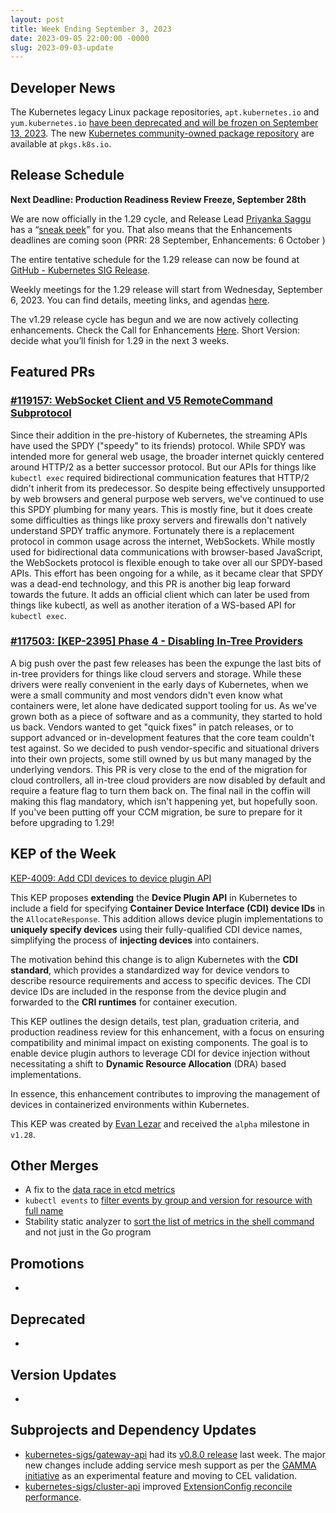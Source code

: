 ```yaml
---
layout: post
title: Week Ending September 3, 2023
date: 2023-09-05 22:00:00 -0000
slug: 2023-09-03-update
---
```


## Developer News

The Kubernetes legacy Linux package repositories, `apt.kubernetes.io` and `yum.kubernetes.io` [have been deprecated and will be frozen on September 13, 2023](https://kubernetes.io/blog/2023/08/31/legacy-package-repository-deprecation/). The new [Kubernetes community-owned package repository](https://kubernetes.io/blog/2023/08/15/pkgs-k8s-io-introduction/) are available at `pkgs.k8s.io`.


## Release Schedule

**Next Deadline: Production Readiness Review Freeze, September 28th**

We are now officially in the 1.29 cycle, and Release Lead [Priyanka Saggu](https://github.com/Priyankasaggu11929) has a “[sneak peek](https://groups.google.com/a/kubernetes.io/g/dev/c/TDwmYLxzzL8)” for you. That also means that the Enhancements deadlines are coming soon (PRR: 28 September, Enhancements: 6 October )

The entire tentative schedule for the 1.29 release can now be found at [GitHub - Kubernetes SIG Release](https://github.com/kubernetes/sig-release/tree/master/releases/release-1.29).

Weekly meetings for the 1.29 release will start from Wednesday, September 6, 2023. You can find details, meeting links, and agendas [here](https://bit.ly/k8s-release-cal).

The v1.29 release cycle has begun and we are now actively collecting enhancements. Check the Call for Enhancements [Here](https://groups.google.com/a/kubernetes.io/g/dev/c/MZcoJX6rrm4/m/7JsPvXtcAwAJ).
Short Version: decide what you’ll finish for 1.29 in the next 3 weeks.

## Featured PRs

### [#119157: WebSocket Client and V5 RemoteCommand Subprotocol](https://github.com/kubernetes/kubernetes/pull/119157)

Since their addition in the pre-history of Kubernetes, the streaming APIs have used the SPDY ("speedy" to its friends) protocol. While SPDY was intended more for general web usage, the broader internet quickly centered around HTTP/2 as a better successor protocol. But our APIs for things like `kubectl exec` required bidirectional communication features that HTTP/2 didn't inherit from its predecessor. So despite being effectively unsupported by web browsers and general purpose web servers, we've continued to use this SPDY plumbing for many years. This is mostly fine, but it does create some difficulties as things like proxy servers and firewalls don't natively understand SPDY traffic anymore. Fortunately there is a replacement protocol in common usage across the internet, WebSockets. While mostly used for bidirectional data communications with browser-based JavaScript, the WebSockets protocol is flexible enough to take over all our SPDY-based APIs. This effort has been ongoing for a while, as it became clear that SPDY was a dead-end technology, and this PR is another big leap forward towards the future. It adds an official client which can later be used from things like kubectl, as well as another iteration of a WS-based API for `kubectl exec`.

### [#117503: [KEP-2395] Phase 4 - Disabling In-Tree Providers](https://github.com/kubernetes/kubernetes/pull/117503)

A big push over the past few releases has been the expunge the last bits of in-tree providers for things like cloud servers and storage. While these drivers were really convenient in the early days of Kubernetes, when we were a small community and most vendors didn't even know what containers were, let alone have dedicated support tooling for us. As we've grown both as a piece of software and as a community, they started to hold us back. Vendors wanted to get "quick fixes" in patch releases, or to support advanced or in-development features that the core team couldn't test against. So we decided to push vendor-specific and situational drivers into their own projects, some still owned by us but many managed by the underlying vendors. This PR is very close to the end of the migration for cloud controllers, all in-tree cloud providers are now disabled by default and require a feature flag to turn them back on. The final nail in the coffin will making this flag mandatory, which isn't happening yet, but hopefully soon. If you've been putting off your CCM migration, be sure to prepare for it before upgrading to 1.29!

## KEP of the Week

[KEP-4009: Add CDI devices to device plugin API](https://github.com/kubernetes/enhancements/tree/master/keps/sig-node/4009-add-cdi-devices-to-device-plugin-api)

This KEP proposes **extending** the **Device Plugin API** in Kubernetes to include a field for specifying **Container Device Interface (CDI) device IDs** in the `AllocateResponse`. This addition allows device plugin implementations to **uniquely specify devices** using their fully-qualified CDI device names, simplifying the process of **injecting devices** into containers.

The motivation behind this change is to align Kubernetes with the **CDI standard**, which provides a standardized way for device vendors to describe resource requirements and access to specific devices. The CDI device IDs are included in the response from the device plugin and forwarded to the **CRI runtimes** for container execution.

This KEP outlines the design details, test plan, graduation criteria, and production readiness review for this enhancement, with a focus on ensuring compatibility and minimal impact on existing components. The goal is to enable device plugin authors to leverage CDI for device injection without necessitating a shift to **Dynamic Resource Allocation** (DRA) based implementations.

In essence, this enhancement contributes to improving the management of devices in containerized environments within Kubernetes.

This KEP was created by [Evan Lezar](https://github.com/kubernetes/kubernetes/pull/118254) and received the `alpha` milestone in `v1.28`.

## Other Merges

* A fix to the [data race in etcd metrics](https://github.com/kubernetes/kubernetes/pull/120174)
* `kubectl events` to [filter events by group and version for resource with full name](https://github.com/kubernetes/kubernetes/pull/120119)
* Stability static analyzer to [sort the list of metrics in the shell command](https://github.com/kubernetes/kubernetes/pull/120197) and not just in the Go program

## Promotions

*

## Deprecated

*

## Version Updates

*

## Subprojects and Dependency Updates

* [kubernetes-sigs/gateway-api](https://github.com/kubernetes-sigs/gateway-api/) had its [v0.8.0 release](https://github.com/kubernetes-sigs/gateway-api/releases/tag/v0.8.0) last week. The major new changes include adding service mesh support as per the [GAMMA initiative](https://gateway-api.sigs.k8s.io/concepts/gamma/) as an experimental feature and moving to CEL validation.
* [kubernetes-sigs/cluster-api](https://github.com/kubernetes-sigs/cluster-api) improved [ExtensionConfig reconcile performance](https://github.com/kubernetes-sigs/cluster-api/pull/9338).
